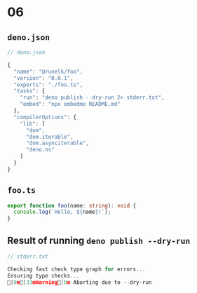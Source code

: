 # 06

## `deno.json`

```js
// deno.json

{
  "name": "@runelk/foo",
  "version": "0.0.1",
  "exports": "./foo.ts",
  "tasks": {
    "run": "deno publish --dry-run 2> stderr.txt",
    "embed": "npx embedme README.md"
  },
  "compilerOptions": {
    "lib": [
      "dom",
      "dom.iterable",
      "dom.asynciterable",
      "deno.ns"
    ]
  }
}
```

## `foo.ts`

```ts
export function foo(name: string): void {
  console.log(`Hello, ${name}!`);
}
```

## Result of running `deno publish --dry-run`

```c
// stderr.txt

Checking fast check type graph for errors...
Ensuring type checks...
[0m[33mWarning[0m Aborting due to --dry-run

```
